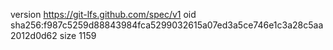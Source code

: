 version https://git-lfs.github.com/spec/v1
oid sha256:f987c5259d88843984fca5299032615a07ed3a5ce746e1c3a28c5aa2012d0d62
size 1159
